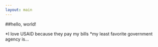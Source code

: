 ```yaml
---
layout: main
---
```


##hello, world!

*I love USAID because they pay my bills
*my least favorite government agency is...
